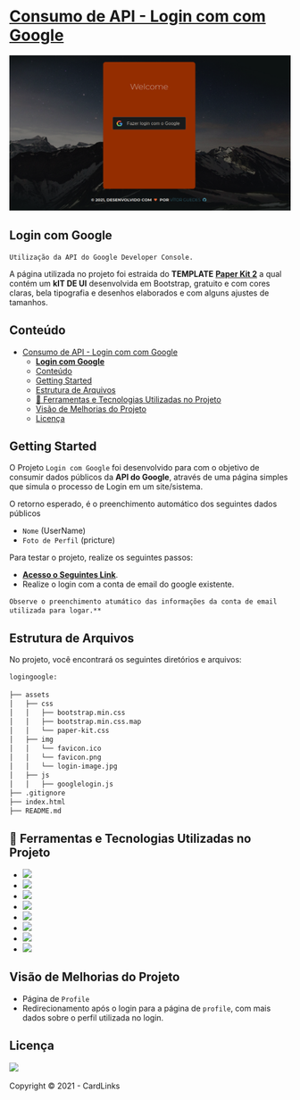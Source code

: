 # [Consumo de API - Login com com Google](http://demos.creative-tim.com/paper-kit-2) 

![lOGIN COM GOOGLE](.github/loginGoogle.png "Layout da Página")


## **Login com Google** 
    Utilização da API do Google Developer Console.

A página utilizada no projeto foi estraida do **TEMPLATE** **[Paper Kit 2](https://demos.creative-tim.com/paper-kit-2/index.html)** a qual contém um **kIT DE UI** desenvolvida em Bootstrap, gratuito e com cores claras, bela tipografia e desenhos elaborados e com alguns ajustes de tamanhos.

## Conteúdo

- [Consumo de API - Login com com Google](#consumo-de-api---login-com-com-google)
  - [**Login com Google**](#login-com-google)
  - [Conteúdo](#conteúdo)
  - [Getting Started](#getting-started)
  - [Estrutura de Arquivos](#estrutura-de-arquivos)
  - [:construction:  Ferramentas e Tecnologias Utilizadas no Projeto](#construction--ferramentas-e-tecnologias-utilizadas-no-projeto)
  - [Visão de Melhorias do Projeto](#visão-de-melhorias-do-projeto)
  - [Licença](#licença)

## Getting Started

  O Projeto `Login com Google` foi desenvolvido para com o objetivo de consumir dados públicos da **API do Google**, através de uma página simples que simula o processo de Login em um site/sistema. 

  O retorno esperado, é o preenchimento automático dos seguintes dados públicos 

  *  `Nome` (UserName)
  *  `Foto de Perfil` (pricture)

  Para testar o projeto, realize os seguintes passos:
  * [**Acesso o Seguintes Link**](#).
  * Realize o login com a conta de email do google existente.
  ```
  Observe o preenchimento atumático das informações da conta de email utilizada para logar.**
  ```


## Estrutura de Arquivos

No projeto, você encontrará os seguintes diretórios e arquivos:
```
logingoogle:

├── assets
│   ├── css
│   │   ├── bootstrap.min.css
│   │   ├── bootstrap.min.css.map
│   │   └── paper-kit.css
│   ├── img
│   │   └── favicon.ico
│   │   └── favicon.png
│   │   └── login-image.jpg
│   ├── js
│   │   ├── googlelogin.js
├── .gitignore
├── index.html
├── README.md

```
## :construction:  Ferramentas e Tecnologias Utilizadas no Projeto
  * <img src="https://img.shields.io/badge/visualStudio-3498DB?style=for-the-badge&logo=visualstudiocode&logoColor=white"/> 
  * <img src="https://img.shields.io/badge/Markdown-000000?style=for-the-badge&logo=markdown&logoColor=white"/>  
  * <img src="https://img.shields.io/badge/JavaScript-F7DF1E?style=for-the-badge&logo=javascript&logoColor=black"/>  
  * <img src="https://img.shields.io/badge/HTML5-E34F26?style=for-the-badge&logo=html5&logoColor=white"/>  
  * <img src="https://img.shields.io/badge/CSS3-1572B6?style=for-the-badge&logo=css3&logoColor=white"/>  
  * <img src="https://img.shields.io/badge/Git-E34F26?style=for-the-badge&logo=git&logoColor=white"/>  
  * <img src="https://img.shields.io/badge/GitHub-100000?style=for-the-badge&logo=github&logoColor=white"/>  
  * <img src="https://img.shields.io/badge/Linux-7B42BC?style=for-the-badge&logo=linux&logoColor=black"/>  




## Visão de Melhorias do Projeto

  - Página de `Profile`
  - Redirecionamento após o login para a página de `profile`, com mais dados sobre o perfil utilizada no login.


## Licença 

  <img src="http://img.shields.io/static/v1?label=License&message=MIT&color=blue&style=for-the-badge"/>

  Copyright :copyright: 2021 - CardLinks